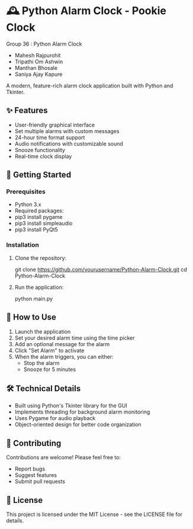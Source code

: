 # 🕰️ Python Alarm Clock - Pookie Clock

Group 36 : Python Alarm Clock
- Mahesh Rajpurohit
- Tripathi Om Ashwin
- Manthan Bhosale
- Saniya Ajay Kapure

A modern, feature-rich alarm clock application built with Python and Tkinter.

## ✨ Features

- User-friendly graphical interface
- Set multiple alarms with custom messages
- 24-hour time format support
- Audio notifications with customizable sound
- Snooze functionality
- Real-time clock display

## 🚀 Getting Started

### Prerequisites
- Python 3.x
- Required packages:
- pip3 install pygame
- pip3 install simpleaudio
- pip3 install PyQt5


### Installation

1. Clone the repository:
   
   git clone https://github.com/yourusername/Python-Alarm-Clock.git
   cd Python-Alarm-Clock
   

2. Run the application:
   
   python main.py
   

## 🎯 How to Use

1. Launch the application
2. Set your desired alarm time using the time picker
3. Add an optional message for the alarm
4. Click "Set Alarm" to activate
5. When the alarm triggers, you can either:
   - Stop the alarm
   - Snooze for 5 minutes

## 🛠️ Technical Details

- Built using Python's Tkinter library for the GUI
- Implements threading for background alarm monitoring
- Uses Pygame for audio playback
- Object-oriented design for better code organization

## 🤝 Contributing

Contributions are welcome! Please feel free to:
- Report bugs
- Suggest features
- Submit pull requests

## 📝 License

This project is licensed under the MIT License - see the LICENSE file for details.


